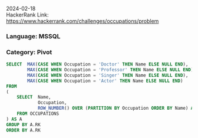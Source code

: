 2024-02-18  
HackerRank Link: https://www.hackerrank.com/challenges/occupations/problem

### Language: MSSQL
### Category: Pivot

```sql
SELECT  MAX(CASE WHEN Occupation = 'Doctor' THEN Name ELSE NULL END),
        MAX(CASE WHEN Occupation = 'Professor' THEN Name ELSE NULL END),
        MAX(CASE WHEN Occupation = 'Singer' THEN Name ELSE NULL END),
        MAX(CASE WHEN Occupation = 'Actor' THEN Name ELSE NULL END)
FROM 
(
    SELECT  Name,
            Occupation,
            ROW_NUMBER() OVER (PARTITION BY Occupation ORDER BY Name) AS RK
    FROM OCCUPATIONS
) AS A
GROUP BY A.RK
ORDER BY A.RK

